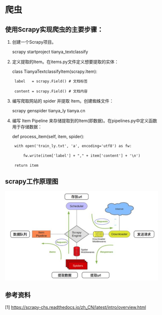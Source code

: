 # 爬虫

## 使用Scrapy实现爬虫的主要步骤：

1. 创建一个Scrapy项目。

    scrapy startproject tianya_textclassify
    
2. 定义提取的Item。在items.py文件定义想要提取的实体：

    class TianyaTextclassifyItem(scrapy.Item):
    
        label   = scrapy.Field() # 文档标签
        
        content = scrapy.Field() # 文档内容
        
3. 编写爬取网站的 spider 并提取 Item。创建蜘蛛文件：

    scrapy genspider tianya_ly tianya.cn
   
4. 编写 Item Pipeline 来存储提取到的Item(即数据)。在pipelines.py中定义函数用于存储数据：

    def process_item(self, item, spider):
    
        with open('train_ly.txt', 'a', encoding='utf8') as fw:
        
            fw.write(item['label'] + "," + item['content'] + '\n')
            
        return item

## scrapy工作原理图
![image](https://github.com/xuewengeophysics/xwStudyNLP/blob/master/scrapy/images/%E7%88%AC%E8%99%AB.jpg)

## 参考资料
[1] https://scrapy-chs.readthedocs.io/zh_CN/latest/intro/overview.html
